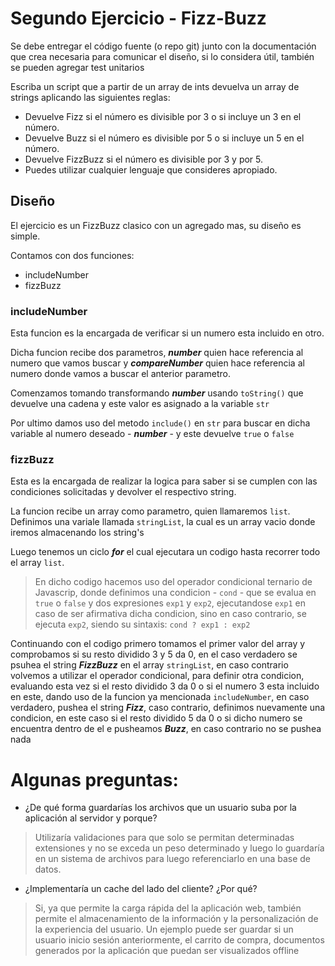 # Segundo Ejercicio - Fizz-Buzz

Se debe entregar el código fuente (o repo git) junto con la documentación que crea necesaria para comunicar el diseño, si lo considera útil, también se pueden agregar test unitarios

Escriba un script que a partir de un array de ints devuelva un array de strings aplicando las siguientes reglas:

-   Devuelve Fizz si el número es divisible por 3 o si incluye un 3 en el número.
-   Devuelve Buzz si el número es divisible por 5 o si incluye un 5 en el número.
-   Devuelve FizzBuzz si el número es divisible por 3 y por 5.
-   Puedes utilizar cualquier lenguaje que consideres apropiado.

## Diseño

El ejercicio es un FizzBuzz clasico con un agregado mas, su diseño es simple.

Contamos con dos funciones:

-   includeNumber
-   fizzBuzz

### includeNumber

Esta funcion es la encargada de verificar si un numero esta incluido en otro.

Dicha funcion recibe dos parametros, **_number_** quien hace referencia al numero que vamos buscar y **_compareNumber_** quien hace referencia al numero donde vamos a buscar el anterior parametro.

Comenzamos tomando transformando **_number_** usando `toString()` que devuelve una cadena y este valor es asignado a la variable `str`

Por ultimo damos uso del metodo `include()` en `str` para buscar en dicha variable al numero deseado - **_number_** - y este devuelve `true` o `false`

### fizzBuzz

Esta es la encargada de realizar la logica para saber si se cumplen con las condiciones solicitadas y devolver el respectivo string.

La funcion recibe un array como parametro, quien llamaremos `list`. Definimos una variale llamada `stringList`, la cual es un array vacio donde iremos almacenando los string's

Luego tenemos un ciclo **_for_** el cual ejecutara un codigo hasta recorrer todo el array `list`.

> En dicho codigo hacemos uso del operador condicional ternario de Javascrip, donde definimos una condicion - `cond` - que se evalua en `true` o `false` y dos expresiones `exp1` y `exp2`, ejecutandose `exp1` en caso de ser afirmativa dicha condicion, sino en caso contrario, se ejecuta `exp2`, siendo su sintaxis: `cond ? exp1 : exp2`

Continuando con el codigo primero tomamos el primer valor del array y comprobamos si su resto dividido 3 y 5 da 0, en el caso verdadero se psuhea el string **_FizzBuzz_** en el array `stringList`, en caso contrario volvemos a utilizar el operador condicional, para definir otra condicion, evaluando esta vez si el resto dividido 3 da 0 o si el numero 3 esta incluido en este, dando uso de la funcion ya mencionada `includeNumber`, en caso verdadero, pushea el string **_Fizz_**, caso contrario, definimos nuevamente una condicion, en este caso si el resto dividido 5 da 0 o si dicho numero se encuentra dentro de el e pusheamos **_Buzz_**, en caso contrario no se pushea nada

# Algunas preguntas:

-   ¿De qué forma guardarías los archivos que un usuario suba por la aplicación al servidor y porque?

> Utilizaría validaciones para que solo se permitan determinadas extensiones y no se exceda un peso determinado y luego lo guardaría en un sistema de archivos para luego referenciarlo en una base de datos.

-   ¿Implementaría un cache del lado del cliente? ¿Por qué?

> Si, ya que permite la carga rápida del la aplicación web, también permite el almacenamiento de la información y la personalización de la experiencia del usuario. Un ejemplo puede ser guardar si un usuario inicio sesión anteriormente, el carrito de compra, documentos generados por la aplicación que puedan ser visualizados offline
